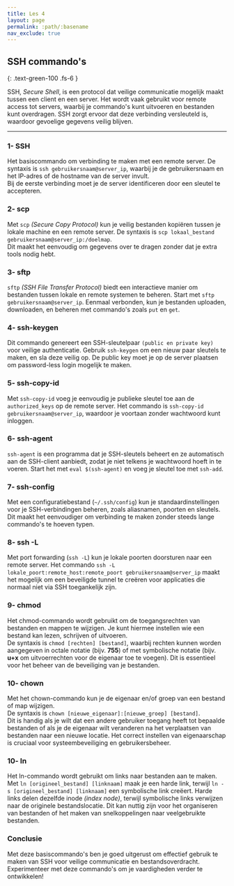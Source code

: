 ```yaml
---
title: Les 4
layout: page
permalink: :path/:basename
nav_exclude: true
---
```


## SSH commando's 
{: .text-green-100 .fs-6 }

SSH, _Secure Shell_, is een protocol dat veilige communicatie mogelijk maakt tussen een client en een server.
Het wordt vaak gebruikt voor remote access tot servers, waarbij je commando's kunt uitvoeren en bestanden kunt overdragen.
SSH zorgt ervoor dat deze verbinding versleuteld is, waardoor gevoelige gegevens veilig blijven.

---
### 1- SSH
Het basiscommando om verbinding te maken met een remote server. 
De syntaxis is `ssh gebruikersnaam@server_ip`, waarbij je de gebruikersnaam en het IP-adres of de hostname van de server invult.  
Bij de eerste verbinding moet je de server identificeren door een sleutel te accepteren.

### 2- scp  
Met `scp` _(Secure Copy Protocol)_ kun je veilig bestanden kopiëren tussen je lokale machine en een remote server. 
De syntaxis is `scp lokaal_bestand gebruikersnaam@server_ip:/doelmap`.  
Dit maakt het eenvoudig om gegevens over te dragen zonder dat je extra tools nodig hebt.

### 3- sftp
`sftp` _(SSH File Transfer Protocol)_ biedt een interactieve manier om bestanden tussen lokale en remote systemen te beheren. 
Start met `sftp gebruikersnaam@server_ip`. 
Eenmaal verbonden, kun je bestanden uploaden, downloaden, en beheren met commando's zoals `put` en `get`.

### 4- ssh-keygen  
Dit commando genereert een SSH-sleutelpaar `(public en private key)` voor veilige authenticatie. 
Gebruik `ssh-keygen` om een nieuw paar sleutels te maken, en sla deze veilig op. 
De public key moet je op de server plaatsen om password-less login mogelijk te maken.

### 5- ssh-copy-id  
Met `ssh-copy-id` voeg je eenvoudig je publieke sleutel toe aan de `authorized_keys` op de remote server. 
Het commando is `ssh-copy-id gebruikersnaam@server_ip`, waardoor je voortaan zonder wachtwoord kunt inloggen.

### 6- ssh-agent 
`ssh-agent` is een programma dat je SSH-sleutels beheert en ze automatisch aan de SSH-client aanbiedt, zodat je niet telkens je wachtwoord hoeft in te voeren. 
Start het met `eval $(ssh-agent)` en voeg je sleutel toe met `ssh-add`.

### 7- ssh-config  
Met een configuratiebestand (`~/.ssh/config`) kun je standaardinstellingen voor je SSH-verbindingen beheren, zoals aliasnamen, poorten en sleutels. 
Dit maakt het eenvoudiger om verbinding te maken zonder steeds lange commando's te hoeven typen.

### 8- ssh -L  
Met port forwarding (`ssh -L`) kun je lokale poorten doorsturen naar een remote server. 
Het commando `ssh -L lokale_poort:remote_host:remote_poort gebruikersnaam@server_ip` maakt het mogelijk om een beveiligde tunnel te creëren voor applicaties die normaal niet via SSH toegankelijk zijn.

### 9- chmod
Het chmod-commando wordt gebruikt om de toegangsrechten van bestanden en mappen te wijzigen. 
Je kunt hiermee instellen wie een bestand kan lezen, schrijven of uitvoeren.  
De syntaxis is `chmod [rechten] [bestand]`, waarbij rechten kunnen worden aangegeven in octale notatie (bijv. **755**) of met symbolische notatie (bijv. **u+x** om uitvoerrechten voor de eigenaar toe te voegen). 
Dit is essentieel voor het beheer van de beveiliging van je bestanden.

### 10- chown
Met het chown-commando kun je de eigenaar en/of groep van een bestand of map wijzigen.   
De syntaxis is `chown [nieuwe_eigenaar]:[nieuwe_groep] [bestand]`.  
Dit is handig als je wilt dat een andere gebruiker toegang heeft tot bepaalde bestanden of als je de eigenaar wilt veranderen na het verplaatsen van bestanden naar een nieuwe locatie. 
Het correct instellen van eigenaarschap is cruciaal voor systeembeveiliging en gebruikersbeheer.

### 10- ln
Het ln-commando wordt gebruikt om links naar bestanden aan te maken.  
Met `ln [origineel_bestand] [linknaam]` maak je een harde link, terwijl `ln -s [origineel_bestand] [linknaam]` een symbolische link creëert. 
Harde links delen dezelfde inode _(index node)_, terwijl symbolische links verwijzen naar de originele bestandslocatie. 
Dit kan nuttig zijn voor het organiseren van bestanden of het maken van snelkoppelingen naar veelgebruikte bestanden.

### Conclusie  
Met deze basiscommando's ben je goed uitgerust om effectief gebruik te maken van SSH voor veilige communicatie en bestandsoverdracht. 
Experimenteer met deze commando's om je vaardigheden verder te ontwikkelen!
